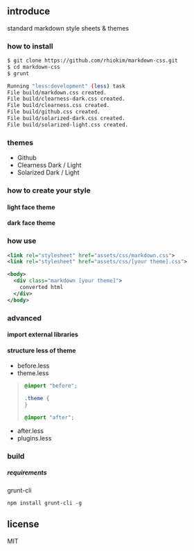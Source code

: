 ## introduce
standard markdown style sheets & themes

### how to install

```bash
$ git clone https://github.com/rhiokim/markdown-css.git
$ cd markdown-css
$ grunt

Running "less:development" (less) task
File build/markdown.css created.
File build/clearness-dark.css created.
File build/clearness.css created.
File build/github.css created.
File build/solarized-dark.css created.
File build/solarized-light.css created.
```

### themes

* Github
* Clearness Dark / Light
* Solarized Dark / Light

### how to create your style

#### light face theme
#### dark face theme

### how use

```xml
<link rel="stylesheet" href="assets/css/markdown.css">
<link rel="stylesheet" href="assets/css/[your theme].css">

<body>
  <div class="markdown [your theme]">
    converted html
  </div>
</body>
```

### advanced 

#### import external libraries

#### structure less of theme

* before.less
* theme.less
> ```css
> @import "before";
> 
> .theme {
> }
>
> @import "after";
>```

* after.less
* plugins.less

### build

##### requirements

grunt-cli

```
npm install grunt-cli -g
```



## license
MIT
